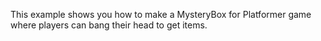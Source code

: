 This example shows you how to make a MysteryBox for Platformer game where players can bang their head to get items.